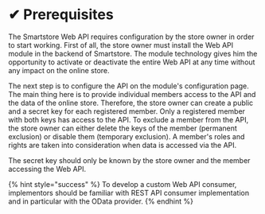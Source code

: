 # ✔ Prerequisites

The Smartstore Web API requires configuration by the store owner in order to start working. First of all, the store owner must install the Web API module in the backend of Smartstore. The module technology gives him the opportunity to activate or deactivate the entire Web API at any time without any impact on the online store.

The next step is to configure the API on the module's configuration page. The main thing here is to provide individual members access to the API and the data of the online store. Therefore, the store owner can create a public and a secret key for each registered member. Only a registered member with both keys has access to the API. To exclude a member from the API, the store owner can either delete the keys of the member (permanent exclusion) or disable them (temporary exclusion). A member's roles and rights are taken into consideration when data is accessed via the API.

The secret key should only be known by the store owner and the member accessing the Web API.

{% hint style="success" %}
To develop a custom Web API consumer, implementors should be familiar with REST API consumer implementation and in particular with the OData provider.
{% endhint %}
